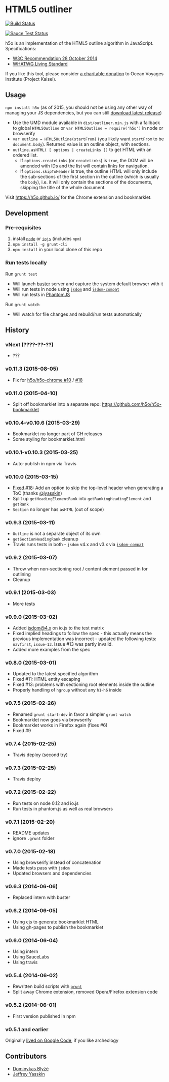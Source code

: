 # HTML5 outliner #
[![Build Status](https://travis-ci.org/h5o/h5o-js.svg?branch=master)](https://travis-ci.org/h5o/h5o-js)

[![Sauce Test Status](https://saucelabs.com/browser-matrix/h5o-js.svg)](https://saucelabs.com/u/h5o-js)

h5o is an implementation of the HTML5 outline algorithm in JavaScript. Specifications:

* [W3C Recommendation 28 October 2014](http://www.w3.org/TR/html5/sections.html#outline)
* [WHATWG Living Standard](https://html.spec.whatwg.org/multipage/semantics.html#outlines)

If you like this tool, please consider [a charitable donation](https://www.ammado.com/community/112794) to Ocean Voyages Institute (Project Kaisei).

## Usage ##

`npm install h5o` (as of 2015, you should not be using any other way of managing your JS dependencies, but
you can still [download latest release](https://github.com/h5o/h5o-js/releases/latest))

* Use the UMD module available in `dist/outliner.min.js` with a fallback to global `HTML5Outline` or
  `var HTML5Outline = require('h5o')` in node or browserify
* `var outline = HTML5Outline(startFrom)` (you likely want `startFrom` to be `document.body`). Returned value is an outline object, with sections.
* `outline.asHTML( [ options | createLinks ])` to get HTML with an ordered list.
    - If `options.createLinks` (or `createLinks`) is `true`, the DOM will be amended with IDs and the list will contain links for navigation.
    - If `options.skipToHeader` is true, the outline HTML will only include the sub-sections of the first section in
      the outline (which is usually the `body`), i.e. it will only contain the sections of the documents, skipping
      the title of the whole document.

Visit https://h5o.github.io/ for the Chrome extension and bookmarklet.

## Development ##

### Pre-requisites ###

1. install [`node`](http://nodejs.org/) or [`iojs`](https://iojs.org/) (includes `npm`)
2. `npm install -g grunt-cli`
4. `npm install` in your local clone of this repo

### Run tests locally ###
Run `grunt test`
* Will launch [buster](http://busterjs.org) server and capture the system default browser with it
* Will run tests in node using [`jsdom`](https://www.npmjs.com/package/jsdom) and [`jsdom-compat`](https://www.npmjs.com/packages/jsdom-compat)
* Will run tests in [PhantomJS](https://www.npmjs.com/package/phantomjs)

Run `grunt watch`
* Will watch for file changes and rebuild/run tests automatically

## History ##

### vNext (????-??-??) ###
* ???

### v0.11.3 (2015-08-05) ###
* Fix for [h5o/h5o-chrome #10](https://github.com/h5o/h5o-chrome/issues/10) / [#18](https://github.com/h5o/h5o-js/issues/32)

### v0.11.0 (2015-04-10) ###
* Split off bookmarklet into a separate repo: https://github.com/h5o/h5o-bookmarklet

### v0.10.4-v0.10.6 (2015-03-29) ###
* Bookmarklet no longer part of GH releases
* Some styling for bookmarklet.html

### v0.10.1-v0.10.3 (2015-03-25) ###
* Auto-publish in npm via Travis

### v0.10.0 (2015-03-15) ###
* [Fixed #18](https://github.com/h5o/h5o-js/issues/18): Add an option to skip the top-level header when generating a ToC (thanks [@jyasskin](https://github.com/jyasskin))
* Split up `getHeadingElementRank` into `getRankingHeadingElement` and `getRank`
* `Section` no longer has `asHTML` (out of scope)

### v0.9.3 (2015-03-11) ###
* `Outline` is not a separate object of its own
* `getSectionHeadingRank` cleanup
* Travis runs tests in both - `jsdom` v4.x and v3.x via [`jsdom-compat`](https://github.com/h5o/jsdom-compat)

### v0.9.2 (2015-03-07) ###
* Throw when non-sectioning root / content element passed in for outlining
* Cleanup

### v0.9.1 (2015-03-03) ###
* More tests

### v0.9.0 (2015-03-02) ###
* Added jsdom@4.x on io.js to the test matrix
* Fixed implied headings to follow the spec - this actually means the previous implementation was
  incorrect - updated the following tests: `navfirst`, `issue-13`. Issue #13 was partly invalid.
* Added more examples from the spec

### v0.8.0 (2015-03-01) ###
* Updated to the latest specified algorithm
* Fixed #11: HTML entity escaping
* Fixed #13: problems with sectioning root elements inside the outline
* Properly handling of `hgroup` without any `h1`-`h6` inside

### v0.7.5 (2015-02-26) ###
* Renamed `grunt start-dev` in favor a simpler `grunt watch`
* Bookmarklet now goes via browserify
* Bookmarklet works in Firefox again (fixes #6)
* Fixed #9

### v0.7.4 (2015-02-25) ###
* Travis deploy (second try)

### v0.7.3 (2015-02-25) ###
* Travis deploy

### v0.7.2 (2015-02-22) ###
* Run tests on node 0.12 and io.js
* Run tests in phantom.js as well as real browsers

### v0.7.1 (2015-02-20) ###
* README updates
* ignore `.grunt` folder

### v0.7.0 (2015-02-18) ###
* Using browserify instead of concatenation
* Made tests pass with `jsdom`
* Updated browsers and dependencies

### v0.6.3 (2014-06-06) ###
* Replaced intern with buster

### v0.6.2 (2014-06-05) ###
* Using ejs to generate bookmarklet HTML
* Using gh-pages to publish the bookmarklet

### v0.6.0 (2014-06-04) ###
* Using intern
* Using SauceLabs
* Using travis

### v0.5.4 (2014-06-02) ###
* Rewritten build scripts with [`grunt`](http://gruntjs.com)
* Split away Chrome extension, removed Opera/Firefox extension code

### v0.5.2 (2014-06-01) ###
* First version published in npm

### v0.5.1 and earlier ###
Originally [lived on Google Code](https://code.google.com/p/h5o), if you like archeology

## Contributors ##

* [Dominykas Blyžė](http://www.dominykas.com/)
* [Jeffrey Yasskin](https://github.com/jyasskin)
